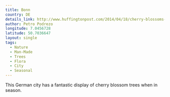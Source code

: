 ```yaml
---
title: Bonn
country: DE
details_link: http://www.huffingtonpost.com/2014/04/18/cherry-blossoms-bonn_n_5173659.html
author: Petro Podrezo
longitude: 7.0456728
latitude: 50.7036647
layout: single
tags:
  - Nature
  - Man-Made
  - Trees
  - Flora
  - City
  - Seasonal
---
```

This German city has a fantastic display of cherry blossom trees when in season.
